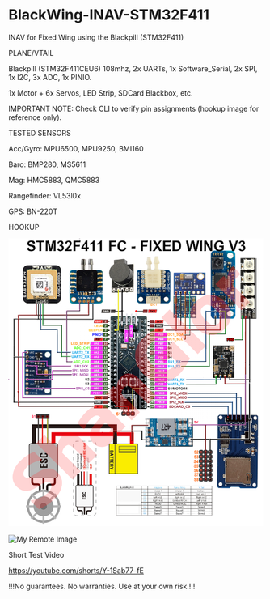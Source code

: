 # BlackWing-INAV-STM32F411
INAV for Fixed Wing using the Blackpill (STM32F411)

PLANE/VTAIL

Blackpill (STM32F411CEU6) 108mhz, 2x UARTs, 1x Software_Serial, 2x SPI, 1x I2C, 3x ADC, 1x PINIO.

1x Motor + 6x Servos, LED Strip, SDCard Blackbox, etc.

IMPORTANT NOTE: Check CLI to verify pin assignments (hookup image for reference only).

TESTED SENSORS 

Acc/Gyro: MPU6500, MPU9250, BMI160

Baro: BMP280, MS5611

Mag: HMC5883, QMC5883

Rangefinder: VL53l0x

GPS: BN-220T

HOOKUP

![My Remote Image](https://github.com/ShanGlor/BlackWing-INAV-STM32F411/blob/main/blackpill-fc-pinout-LARGE-rev2-FixedWing-F22.png?dl=0)

![My Remote Image](https://github.com/ShanGlor/BlackWing-INAV-STM32F411/blob/main/20230408_180419-2.jpg?dl=0)

Short Test Video

https://youtube.com/shorts/Y-1Sab77-fE



!!!No guarantees. No warranties. Use at your own risk.!!!

